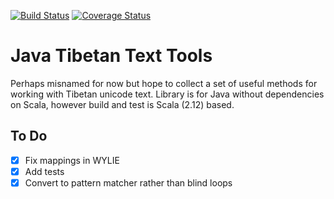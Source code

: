 [![Build Status](https://travis-ci.org/lavender-flowerdew/java-extended-wylie.svg?branch=master)](https://travis-ci.org/lavender-flowerdew/java-extended-wylie)
[![Coverage Status](https://coveralls.io/repos/github/lavender-flowerdew/java-extended-wylie/badge.svg?branch=master)](https://coveralls.io/github/lavender-flowerdew/java-extended-wylie?branch=master)

# Java Tibetan Text Tools

Perhaps misnamed for now but hope to collect a set of useful methods for working with Tibetan unicode text. Library is for Java without dependencies on Scala, however build and test is Scala (2.12) based.

## To Do

- [x] Fix mappings in WYLIE
- [x] Add tests
- [x] Convert to pattern matcher rather than blind loops
